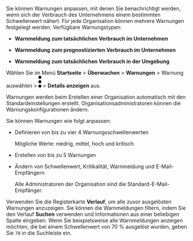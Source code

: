 Sie können Warnungen anpassen, mit denen Sie benachrichtigt werden, wenn sich der Verbrauch des Unternehmens einem bestimmten Schwellenwert nähert. Für jede Organisation können mehrere Warnungen festgelegt werden. Verfügbare Warnungstypen:

-   **Warnmeldung zum tatsächlichen Verbrauch im Unternehmen**

-   **Warnmeldung zum prognostizierten Verbrauch im Unternehmen**

-   **Warnmeldung zum tatsächlichen Verbrauch in der Umgebung**

Wählen Sie im Menü **Startseite** \> **Überwachen** \> **Warnungen** \> Warnung auswählen \> ![""](Images/zsz1597101912145.svg) \> **Details anzeigen** aus.

Warnungen werden beim Erstellen einer Organisation automatisch mit den Standardeinstellungen erstellt. Organisationsadministratoren können die Warnungskonfigurationen ändern.

Sie können Warnungen wie folgt anpassen:

-   Definieren von bis zu vier 4 Warnungsschwellenwerten

    Mögliche Werte: niedrig, mittel, hoch und kritisch

-   Erstellen von bis zu 5 Warnungen

-   Ändern von Schwellenwert, Kritikalität, Warnmeldung und E-Mail-Empfängern

    Alle Administratoren der Organisation sind die Standard-E-Mail-Empfänger.

Verwenden Sie die Registerkarte **Verlauf**, um alle zuvor ausgelösten Warnungen anzuzeigen. Sie können die Warnmeldungen filtern, indem Sie den Verlauf **Suchen** verwenden und Informationen aus einer beliebigen Spalte eingeben. Wenn Sie beispielsweise alle Warnmeldungen anzeigen möchten, die bei einem Schwellenwert von 70 % ausgelöst wurden, geben Sie `70` in die Suchleiste ein.
